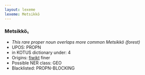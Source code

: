 ```yaml
---
layout: lexeme
lexeme: Metsikkö
---
```


###  Metsikkö₁

* _This rare proper noun overlaps more common *Metsikkö* (forest)_
* UPOS:  PROPN
* in KOTUS dictionary under:  4
* Origins: [fiwikt](https://fi.wiktionary.org/wiki/Metsikkö) finer 
* Possible NER class:  GEO
* Blacklisted:  PROPN-BLOCKING


